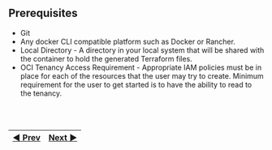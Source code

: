 ## Prerequisites

- Git
- Any docker CLI compatible platform such as Docker or Rancher.
- Local Directory - A directory in your local system that will be shared with the container to hold the generated Terraform files.
- OCI Tenancy Access Requirement - Appropriate IAM policies must be in place for each of the resources that the user may try to create. Minimum requirement   for the user to get started is to have the ability to read to the tenancy.

<br><br>
<div align='center'>

| <a href="/README.md#table-of-contents-bookmark">:arrow_backward: Prev</a> | <a href="/cd3_automation_toolkit/documentation/user_guide/Launch_Docker_container.md">Next :arrow_forward:</a> |
| :---- | -------: |
  
</div>
